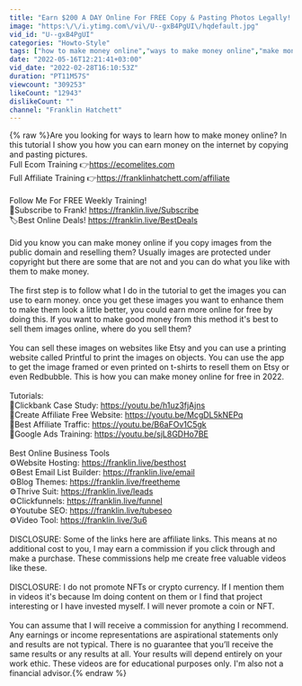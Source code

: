 ```yaml
---
title: "Earn $200 A DAY Online For FREE Copy & Pasting Photos Legally! (Make Money Online)"
image: "https:\/\/i.ytimg.com\/vi\/U--gxB4PgUI\/hqdefault.jpg"
vid_id: "U--gxB4PgUI"
categories: "Howto-Style"
tags: ["how to make money online","ways to make money online","make money online 2022"]
date: "2022-05-16T12:21:41+03:00"
vid_date: "2022-02-28T16:10:53Z"
duration: "PT11M57S"
viewcount: "309253"
likeCount: "12943"
dislikeCount: ""
channel: "Franklin Hatchett"
---
```

{% raw %}Are you looking for ways to learn how to make money online? In this tutorial I show you how you can earn money on the internet by copying and pasting pictures.<br />Full Ecom Training 👉<a rel="nofollow" target="blank" href="https://ecomelites.com">https://ecomelites.com</a><br />Full Affiliate Training 👉<a rel="nofollow" target="blank" href="https://franklinhatchett.com/affiliate">https://franklinhatchett.com/affiliate</a><br /><br />Follow Me For FREE Weekly Training!<br />🔔Subscribe to Frank! <a rel="nofollow" target="blank" href="https://franklin.live/Subscribe">https://franklin.live/Subscribe</a><br />🏷️Best Online Deals! <a rel="nofollow" target="blank" href="https://franklin.live/BestDeals">https://franklin.live/BestDeals</a><br /><br />Did you know you can make money online if you copy images from the public domain and reselling them? Usually images are protected under copyright but there are some that are not and you can do what you like with them to make money.<br /><br />The first step is to follow what I do in the tutorial to get the images you can use to earn money. once you get these images you want to enhance them to make them look a little better, you could earn more online for free by doing this. If you want to make good money from this method it's best to sell them images online, where do you sell them?<br /><br />You can sell these images on websites like Etsy and you can use a printing website called Printful to print the images on objects. You can use the app to get the image framed or even printed on t-shirts to resell them on Etsy or even Redbubble. This is how you can make money online for free in 2022.<br /><br />Tutorials:<br />💠Clickbank Case Study: <a rel="nofollow" target="blank" href="https://youtu.be/h1uz3fjAjns">https://youtu.be/h1uz3fjAjns</a><br />💠Create Affiliate Free Website: <a rel="nofollow" target="blank" href="https://youtu.be/McgDL5kNEPq">https://youtu.be/McgDL5kNEPq</a><br />💠Best Affiliate Traffic: <a rel="nofollow" target="blank" href="https://youtu.be/B6aFOv1C5gk">https://youtu.be/B6aFOv1C5gk</a><br />💠Google Ads Training: <a rel="nofollow" target="blank" href="https://youtu.be/sjL8GDHo7BE">https://youtu.be/sjL8GDHo7BE</a><br /><br />Best Online Business Tools<br />⚙️Website Hosting: <a rel="nofollow" target="blank" href="https://franklin.live/besthost">https://franklin.live/besthost</a><br />⚙️Best Email List Builder: <a rel="nofollow" target="blank" href="https://franklin.live/email">https://franklin.live/email</a><br />⚙️Blog Themes: <a rel="nofollow" target="blank" href="https://franklin.live/freetheme">https://franklin.live/freetheme</a><br />⚙️Thrive Suit: <a rel="nofollow" target="blank" href="https://franklin.live/leads">https://franklin.live/leads</a><br />⚙️Clickfunnels: <a rel="nofollow" target="blank" href="https://franklin.live/funnel">https://franklin.live/funnel</a><br />⚙️Youtube SEO: <a rel="nofollow" target="blank" href="https://franklin.live/tubeseo">https://franklin.live/tubeseo</a><br />⚙️Video Tool: <a rel="nofollow" target="blank" href="https://franklin.live/3u6">https://franklin.live/3u6</a><br /><br />DISCLOSURE: Some of the links here are affiliate links. This means at no additional cost to you, I may earn a commission if you click through and make a purchase. These commissions help me create free valuable videos like these.<br /><br />DISCLOSURE: I do not promote NFTs or crypto currency. If I mention them in videos it's because Im doing content on them or I find that project interesting or I have invested myself. I will never promote a coin or NFT.<br /><br />You can assume that I will receive a commission for anything I recommend. Any earnings or income representations are aspirational statements only and results are not typical. There is no guarantee that you’ll receive the same results or any results at all. Your results will depend entirely on your work ethic. These videos are for educational purposes only. I'm also not a financial advisor.{% endraw %}
